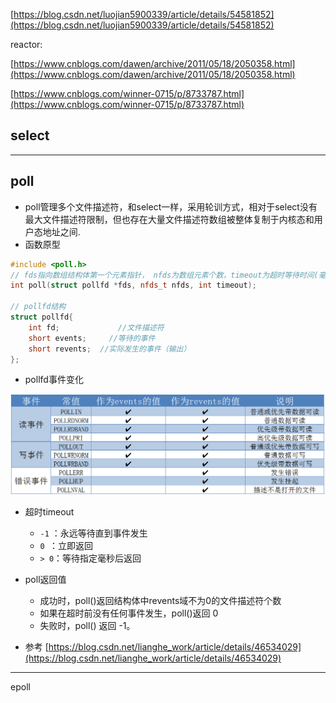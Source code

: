 [https://blog.csdn.net/luojian5900339/article/details/54581852](https://blog.csdn.net/luojian5900339/article/details/54581852)

reactor:

[https://www.cnblogs.com/dawen/archive/2011/05/18/2050358.html](https://www.cnblogs.com/dawen/archive/2011/05/18/2050358.html)

[https://www.cnblogs.com/winner-0715/p/8733787.html](https://www.cnblogs.com/winner-0715/p/8733787.html)

## select

---
## poll
- poll管理多个文件描述符，和select一样，采用轮训方式，相对于select没有最大文件描述符限制，但也存在大量文件描述符数组被整体复制于内核态和用户态地址之间.
- 函数原型
```cpp
#include <poll.h>
// fds指向数组结构体第一个元素指针， nfds为数组元素个数，timeout为超时等待时间(毫秒)。
int poll(struct pollfd *fds, nfds_t nfds, int timeout);

// pollfd结构
struct pollfd{
	int fd;			    //文件描述符
	short events;	  //等待的事件
	short revents;	//实际发生的事件（输出）
};
```
- pollfd事件变化

![pollfd事件变化](../pic/poll_event.png)

- 超时timeout

  - `-1` ：永远等待直到事件发生
  - `0 `：立即返回
  - `> 0`：等待指定毫秒后返回

- poll返回值
  - 成功时，poll()返回结构体中revents域不为0的文件描述符个数
  - 如果在超时前没有任何事件发生，poll()返回 0
  - 失败时，poll() 返回 -1。

 - 参考
 [https://blog.csdn.net/lianghe_work/article/details/46534029](https://blog.csdn.net/lianghe_work/article/details/46534029)
 
 ---
 
 epoll
 
 
